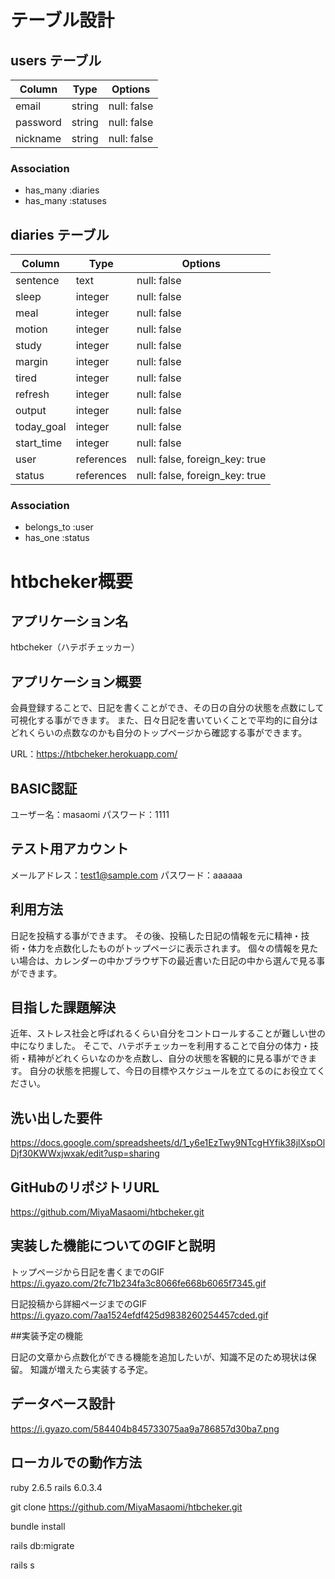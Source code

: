 # テーブル設計

## users テーブル

| Column     | Type   | Options     |
| ---------- | ------ | ----------- |
| email      | string | null: false |
| password   | string | null: false |
| nickname   | string | null: false |

### Association

- has_many :diaries
- has_many :statuses

## diaries テーブル

| Column     | Type     | Options                      |
| ---------- | -------- | -----------                  |
| sentence   | text     | null: false                  |
| sleep      | integer  | null: false                  |
| meal       | integer  | null: false                  |
| motion     | integer  | null: false                  |
| study      | integer  | null: false                  |
| margin     | integer  | null: false                  |
| tired      | integer  | null: false                  |
| refresh    | integer  | null: false                  |
| output     | integer  | null: false                  |
| today_goal | integer  | null: false                  |
| start_time | integer  | null: false                  |
| user       |references|null: false, foreign_key: true|
| status     |references| null: false, foreign_key: true |

### Association

- belongs_to :user
- has_one :status


# htbcheker概要

## アプリケーション名
htbcheker（ハテボチェッカー）

## アプリケーション概要
会員登録することで、日記を書くことができ、その日の自分の状態を点数にして可視化する事ができます。
また、日々日記を書いていくことで平均的に自分はどれくらいの点数なのかも自分のトップページから確認する事ができます。

URL：https://htbcheker.herokuapp.com/

## BASIC認証
ユーザー名：masaomi
パスワード：1111

## テスト用アカウント
メールアドレス：test1@sample.com
パスワード：aaaaaa

## 利用方法
日記を投稿する事ができます。
その後、投稿した日記の情報を元に精神・技術・体力を点数化したものがトップページに表示されます。
個々の情報を見たい場合は、カレンダーの中かブラウザ下の最近書いた日記の中から選んで見る事ができます。

## 目指した課題解決
近年、ストレス社会と呼ばれるくらい自分をコントロールすることが難しい世の中になりました。
そこで、ハテボチェッカーを利用することで自分の体力・技術・精神がどれくらいなのかを点数し、自分の状態を客観的に見る事ができます。
自分の状態を把握して、今日の目標やスケジュールを立てるのにお役立てください。

## 洗い出した要件
https://docs.google.com/spreadsheets/d/1_y6e1EzTwy9NTcgHYfik38jlXspOlDjf30KWWxjwxak/edit?usp=sharing

## GitHubのリポジトリURL
https://github.com/MiyaMasaomi/htbcheker.git

## 実装した機能についてのGIFと説明

トップページから日記を書くまでのGIF
https://i.gyazo.com/2fc71b234fa3c8066fe668b6065f7345.gif

日記投稿から詳細ページまでのGIF
https://i.gyazo.com/7aa1524efdf425d9838260254457cded.gif


##実装予定の機能

日記の文章から点数化ができる機能を追加したいが、知識不足のため現状は保留。
知識が増えたら実装する予定。

## データベース設計
https://i.gyazo.com/584404b845733075aa9a786857d30ba7.png

## ローカルでの動作方法

ruby 2.6.5
rails 6.0.3.4

git clone https://github.com/MiyaMasaomi/htbcheker.git

bundle install

rails db:migrate

rails s
